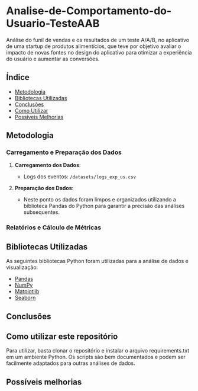 # Analise-de-Comportamento-do-Usuario-TesteAAB
Análise do funil de vendas e os resultados de um teste A/A/B, no aplicativo de uma startup de produtos alimentícios, que teve por objetivo avaliar o impacto de novas fontes no design do aplicativo para otimizar a experiência do usuário e aumentar as conversões.

## Índice

- [Metodologia](#metodologia)
- [Bibliotecas Utilizadas](#bibliotecas-utilizadas)
- [Conclusões](#conclusões)
- [Como Utilizar](#como-utilizar-este-repositório)
- [Possíveis Melhorias](#possíveis-melhorias)

## Metodologia

### Carregamento e Preparação dos Dados

1. **Carregamento dos Dados**:
    - Logs dos eventos: `/datasets/logs_exp_us.csv`

2. **Preparação dos Dados**:
    - Neste ponto os dados foram limpos e organizados utilizando a biblioteca Pandas do Python para garantir a precisão das análises subsequentes.

### Relatórios e Cálculo de Métricas



## Bibliotecas Utilizadas

As seguintes bibliotecas Python foram utilizadas para a análise de dados e visualização:

- [Pandas](https://pandas.pydata.org/)
- [NumPy](https://numpy.org/)
- [Matplotlib](https://matplotlib.org/)
- [Seaborn](https://seaborn.pydata.org/)

## Conclusões

## Como utilizar este repositório

Para utilizar, basta clonar o repositório e instalar o arquivo requirements.txt em um ambiente Python. Os scripts são bem documentados e podem ser facilmente adaptados para outras análises de dados.

## Possíveis melhorias
